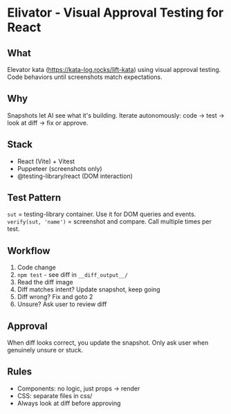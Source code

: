 # Elivator - Visual Approval Testing for React

## What

Elevator kata (https://kata-log.rocks/lift-kata) using visual approval testing. Code behaviors until screenshots match expectations.

## Why

Snapshots let AI see what it's building. Iterate autonomously: code → test → look at diff → fix or approve.

## Stack

- React (Vite) + Vitest
- Puppeteer (screenshots only)
- @testing-library/react (DOM interaction)

## Test Pattern

`sut` = testing-library container. Use it for DOM queries and events.
`verify(sut, 'name')` = screenshot and compare. Call multiple times per test.

## Workflow

1. Code change
2. `npm test` - see diff in `__diff_output__/`
3. Read the diff image
4. Diff matches intent? Update snapshot, keep going
5. Diff wrong? Fix and goto 2
6. Unsure? Ask user to review diff

## Approval

When diff looks correct, you update the snapshot. Only ask user when genuinely unsure or stuck.

## Rules

- Components: no logic, just props → render
- CSS: separate files in css/
- Always look at diff before approving
